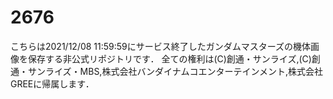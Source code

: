 # 2676
こちらは2021/12/08 11:59:59にサービス終了したガンダムマスターズの機体画像を保存する非公式リポジトリです．
全ての権利は(C)創通・サンライズ,(C)創通・サンライズ・MBS,株式会社バンダイナムコエンターテインメント,株式会社GREEに帰属します．
